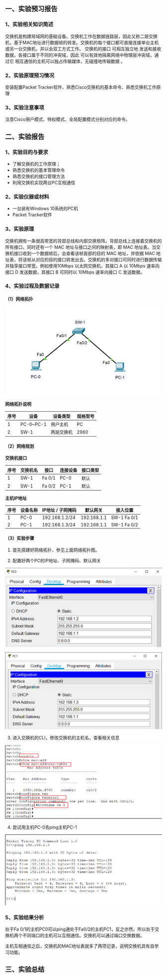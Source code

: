 ## 一、实验预习报告

### 1、实验相关知识简述

交换机是构建局域网的基础设备。交换机工作在数据链路层，因此又称二层交换机，基于MAC地址进行数据帧的转发。交换机的每个接口都可直接连接单台主机或另一台交换机，并以全双工方式工作。 交换机的接口 可相互独立地 发送和接收数据，各接口属于不同的冲突域，因此 可以有效地隔离网络中物理层冲突域，通过它 相互通信的主机可以独占传输媒体，无碰撞地传输数据 。

### 2、实验原理预习情况

安装配置Packet Tracker软件、熟悉Cisco交换机的基本命令、熟悉交换机工作原理

### 3、实验注意事项

注意Cisco用户模式、特权模式、全局配置模式分别对应的命令。

## 二、实验报告

### 1、实验目的与要求

- 了解交换机的工作原理；
- 熟悉交换机的基本管理命令
- 熟悉交换机的接口管理方法
- 利用交换机实现两台PC互相通信

### 2、实验仪器或材料

- 一台装有Windows 10系统的PC机
- Packet Tracker软件

### 3、实验原理

交换机拥有一条很高带宽的背部总线和内部交换矩阵。背部总线上连接着交换机的所有接口，同时还有一个 MAC 地址与接口之间的映射表，即 MAC 地址表。当交换机接口收到一个数据帧后，会查看该帧首部的目的 MAC 地址，并依据 MAC 地址表，将该帧从对应的目的接口转发出去。交换机的多对接口可同时进行数据传输并独享接口带宽。例如使用10Mbps 以太网交换机，其接口 A 以 10Mbps 速率向接口 D 发送数据，其接口 B 可同时以 10Mbps 速率向接口 C 发送数据。

### 4、实验过程及数据记录

#### （1）网络拓扑

![image-20201127164520328](assets/%E5%AE%9E%E9%AA%8C%E4%B8%80/image-20201127164520328.png)

**网络拓扑说明**

| 序号 | 设备      | 设备类型   | 规格型号 |
| ---- | --------- | ---------- | -------- |
| 1    | PC-0~PC-1 | 用户主机   | PC       |
| 2    | SW-1      | 两层交换机 | 2960     |



#### （2）网络规划

**交换机接口**

| 序号 | 交换机名 | 接口   | 连接设备 | 接口类型 |
| ---- | -------- | ------ | -------- | -------- |
| 1    | SW-1     | Fa 0/1 | PC-0     | 默认     |
| 2    | SW-1     | Fa 0/2 | PC-1     | 默认     |



**主机IP地址**

| 序号 | 设备名称 | IP地址 / 子网掩码 | 默认网关    | 接入位置     |
| ---- | -------- | ----------------- | ----------- | ------------ |
| 1    | PC-0     | 192.168.1.2/24    | 192.168.1.1 | SW-1  Fa 0/1 |
| 2    | PC-1     | 192.168.1.3/24    | 192.168.1.1 | SW-1  Fa 0/2 |



#### （3）实验步骤

1. 首先搭建好网络拓扑，参见上面网络拓扑图。

2. 配置好两个PC的IP地址、子网掩码、默认网关

![image-20201127165834808](assets/%E5%AE%9E%E9%AA%8C%E4%B8%80/image-20201127165834808.png)

![image-20201127165926503](assets/%E5%AE%9E%E9%AA%8C%E4%B8%80/image-20201127165926503.png)

3. 进入交换机的CLI，修改交换机的主机名，查看相关信息

![image-20201127170442115](assets/%E5%AE%9E%E9%AA%8C%E4%B8%80/image-20201127170442115.png)

4. 尝试用主机PC-0去ping主机PC-1

![image-20201127171632287](assets/%E5%AE%9E%E9%AA%8C%E4%B8%80/image-20201127171632287.png)



### 5、实验结果分析

处于Fa 0/1的主机PC0可以ping通处于Fa0/2的主机PC1，反之亦然。所以处于交换机两个不同端口的主机可以互相通信。交换机可以通过端口交换数据。

主机互相通信之后，交换机的MAC地址表就多了两项记录，说明交换机具有自学习功能。



## 三、实验总结







